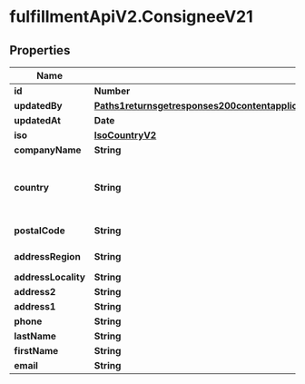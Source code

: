 # fulfillmentApiV2.ConsigneeV21

## Properties
Name | Type | Description | Notes
------------ | ------------- | ------------- | -------------
**id** | **Number** |  | 
**updatedBy** | [**Paths1returnsgetresponses200contentapplication1jsonschemapropertiesdataitemspropertiesupdatedBy**](Paths1returnsgetresponses200contentapplication1jsonschemapropertiesdataitemspropertiesupdatedBy.md) |  | [optional] 
**updatedAt** | **Date** |  | [optional] 
**iso** | [**IsoCountryV2**](IsoCountryV2.md) |  | [optional] 
**companyName** | **String** |  | [optional] 
**country** | **String** | Ideally provide the two character ISO code | 
**postalCode** | **String** | Postal Code / Zip | 
**addressRegion** | **String** | Province / State | 
**addressLocality** | **String** | City | 
**address2** | **String** |  | [optional] 
**address1** | **String** |  | 
**phone** | **String** |  | [optional] 
**lastName** | **String** |  | 
**firstName** | **String** |  | 
**email** | **String** |  | [optional] 

